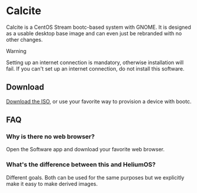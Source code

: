 # Calcite

Calcite is a CentOS Stream bootc-based system with GNOME. It is designed as a usable desktop base image and can even just be rebranded with no other changes.

> [!WARNING]
> Setting up an internet connection is mandatory, otherwise installation will fail. If you can't set up an internet connection, do not install this software.

## Download

[Download the ISO](https://github.com/CalciteAuthors/calcite/releases/download/continuous/calcite-10.iso), or use your favorite way to provision a device with bootc.

## FAQ

### Why is there no web browser?

Open the Software app and download your favorite web browser.

### What's the difference between this and HeliumOS?

Different goals. Both can be used for the same purposes but we explicitly make it easy to make derived images.
